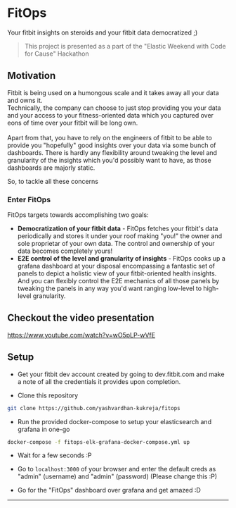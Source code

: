 # FitOps
Your fitbit insights on steroids and your fitbit data democratized ;)

> This project is presented as a part of the "Elastic Weekend with Code for Cause" Hackathon 

## Motivation

Fitbit is being used on a humongous scale and it takes away all your data and owns it.<br>
Technically, the company can choose to just stop providing you your data and your access to your fitness-oriented data which you captured over eons of time over your fitbit will be long own.
<br><br>
Apart from that, you have to rely on the engineers of fitbit to be able to provide you "hopefully" good insights over your data via some bunch of dashboards. There is hardly any flexibility around tweaking the level and granularity of the insights which you'd possibly want to have, as those dashboards are majorly static.

So, to tackle all these concerns

### Enter FitOps

FitOps targets towards accomplishing two goals:
* **Democratization of your fitbit data** - FitOps fetches your fitbit's data periodically and stores it under your roof making "you!" the owner and sole proprietar of your own data. The control and ownership of your data becomes completely yours!
* **E2E control of the level and granularity of insights** - FitOps cooks up a grafana dashboard at your disposal encompassing a fantastic set of panels to depict a holistic view of your fitbit-oriented health insights. 
And you can flexibly control the E2E mechanics of all those panels by tweaking the panels in any way you'd want ranging low-level to high-level granularity.

## Checkout the video presentation

https://www.youtube.com/watch?v=wO5pLP-wVfE

## Setup

* Get your fitbit dev account created by going to dev.fitbit.com and make a note of all the credentials it provides upon completion.

* Clone this repository
```sh
git clone https://github.com/yashvardhan-kukreja/fitops
```

* Run the provided docker-compose to setup your elasticsearch and grafana in one-go
```sh
docker-compose -f fitops-elk-grafana-docker-compose.yml up
```

* Wait for a few seconds :P

* Go to `localhost:3000` of your browser and enter the default creds as "admin" (username) and "admin" (password) (Please change this :P)

* Go for the "FitOps" dashboard over grafana and get amazed :D

---
